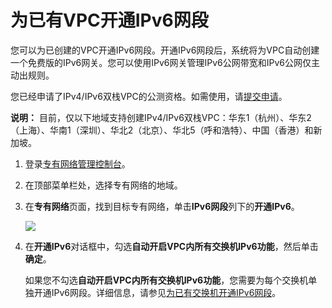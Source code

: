 # 为已有VPC开通IPv6网段

您可以为已创建的VPC开通IPv6网段。开通IPv6网段后，系统将为VPC自动创建一个免费版的IPv6网关。您可以使用IPv6网关管理IPv6公网带宽和IPv6公网仅主动出规则。

您已经申请了IPv4/IPv6双栈VPC的公测资格。如需使用，请[提交申请](https://page.aliyun.com/form/act608662110/index.htm?spm=5176.11182174.0.0.5a1c4882UFiAde)。

**说明：** 目前，仅以下地域支持创建IPv4/IPv6双栈VPC：华东1（杭州）、华东2（上海）、华南1（深圳）、华北2（北京）、华北5（呼和浩特）、中国（香港）和新加坡。

1.  登录[专有网络管理控制台](https://vpcnext.console.aliyun.com/vpc)。

2.  在顶部菜单栏处，选择专有网络的地域。

3.  在**专有网络**页面，找到目标专有网络，单击**IPv6网段**列下的**开通IPv6**。

    ![](https://static-aliyun-doc.oss-cn-hangzhou.aliyuncs.com/assets/img/zh-CN/8816328951/p33772.png)

4.  在**开通IPv6**对话框中，勾选**自动开启VPC内所有交换机IPv6功能**，然后单击**确定**。

    如果您不勾选**自动开启VPC内所有交换机IPv6功能**，您需要为每个交换机单独开通IPv6网段。详细信息，请参见[为已有交换机开通IPv6网段](/cn.zh-CN/用户指南/交换机开启IPv6/为已有交换机开通IPv6网段.md)。


